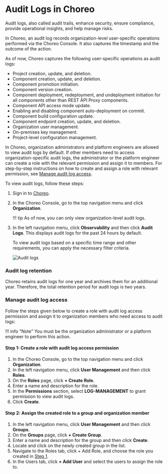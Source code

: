 # Audit Logs in Choreo

Audit logs, also called audit trails, enhance security, ensure compliance, provide operational insights, and help manage risks. 

In Choreo, an audit log records organization-level user-specific operations performed via the Choreo Console. It also captures the timestamp and the outcome of the action. 

As of now, Choreo captures the following user-specific operations as audit logs:

- Project creation, update, and deletion.
- Component creation, update, and deletion.
- Component promotion initiation.
- Component version creation.
- Component deployment, redeployment, and undeployment initiation for all components other than REST API Proxy components.
- Component API access mode update.
- Enabling and disabling component auto-deployment on commit. 
- Component build configuration update.
- Component endpoint creation, update, and deletion.
- Organization user management.
- On-premises key management.
- Project-level configuration management.

In Choreo, organization administrators and platform engineers are allowed to view audit logs by default. If other members need to access organization-specific audit logs, the administrator or the platform engineer can create a role with the relevant permission and assign it to members. For step-by-step instructions on how to create and assign a role with relevant permission, see [Manage audit log access](#manage-audit-log-access).

To view audit logs, follow these steps:

1. Sign in to [Choreo](https://console.choreo.dev/).
2. In the Choreo Console, go to the top navigation menu and click **Organization**.
   
    !!! tip
         As of now, you can only view organization-level audit logs.

3. In the left navigation menu, click **Observability** and then click **Audit Logs**. This displays audit logs for the past 24 hours by default.

    To view audit logs based on a specific time range and other requirements, you can apply the necessary filter criteria.

    ![Audit logs](../../assets/img/monitoring-and-insights/view-logs/audit-logs.png)

### Audit log retention

Choreo retains audit logs for one year and archives them for an additional year. Therefore, the total retention period for audit logs is two years.

### Manage audit log access

Follow the steps given below to create a role with audit log access permission and assign it to organization members who need access to audit logs:

!!! info "Note"
        You must be the organization administrator or a platform engineer to perform this action.

#### Step 1: Create a role with audit log access permission

1. In the Choreo Console, go to the top navigation menu and click **Organization**.
2. In the left navigation menu, click **User Management** and then click **Roles**.
3. On the **Roles** page, click **+ Create Role**.
4. Enter a name and description for the role.
5. In the **Permissions** section, select **LOG-MANAGEMENT** to grant permission to view audit logs.
6. Click **Create**.  

#### Step 2: Assign the created role to a group and organization member
1. In the left navigation menu, click **User Management** and then click **Groups**.
2. On the **Groups** page, click **+ Create Group**.
3. Enter a name and description for the group and then click **Create**.
4. Locate and click on the newly created group in the list.
5. Navigate to the Roles tab, click + Add Role, and choose the role you created in [Step 1](#step-1-create-a-role-with-audit-log-access-permission).
6. In the Users tab, click **+ Add User** and select the users to assign the role to.
